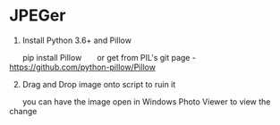 # JPEGer

1)	Install Python 3.6+ and Pillow

&nbsp;&nbsp;&nbsp;&nbsp;&nbsp;&nbsp;pip install Pillow
&nbsp;&nbsp;&nbsp;&nbsp;&nbsp;&nbsp;or get from PIL's git page - https://github.com/python-pillow/Pillow

2)	Drag and Drop image onto script to ruin it

&nbsp;&nbsp;&nbsp;&nbsp;&nbsp;&nbsp;you can have the image open in Windows Photo Viewer to view the change